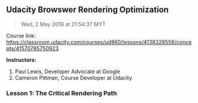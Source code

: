 ## Udacity Browswer Rendering Optimization
> Wed, 2 May 2018 at 21:54:37 MYT

Course link: https://classroom.udacity.com/courses/ud860/lessons/4138328558/concepts/41570785750923

**Instructors:**
1. Paul Lewis, Developer Advocate at Google
2. Cameron Pittman, Course Developer at Udacity

### Lesson 1: The Critical Rendering Path

